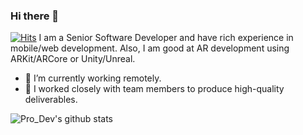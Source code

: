 ### Hi there 👋
[![Hits](https://hits.seeyoufarm.com/api/count/incr/badge.svg?url=https%3A%2F%2Fgithub.com%2Fdeveloperteam888%2Fhit-counter)](https://hits.seeyoufarm.com)
I am a Senior Software Developer and have rich experience in mobile/web development.
Also, I am good at AR development using ARKit/ARCore or Unity/Unreal.

- 🔭 I’m currently working remotely.
- 👯 I worked closely with team members to produce high-quality deliverables.



![Pro_Dev's github stats](https://github-readme-stats.vercel.app/api?username=developerteam888&count_private=true)

